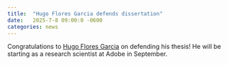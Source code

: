 ```yaml
---
title:  "Hugo Flores Garcia defends dissertation"
date:   2025-7-8 09:00:0 -0600
categories: news 
---
```

Congratulations to [Hugo Flores Garcia](https://hugofloresgarcia.art/) on defending his thesis! He will be starting as a research scientist at Adobe in September.  

